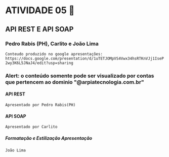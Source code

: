# ATIVIDADE 05 :memo:
## API REST E API SOAP

### Pedro Rabis (PH), Carlito e João Lima
```Conteudo produzido no google apresentações: https://docs.google.com/presentation/d/1uTETJOMpVS4Vwx34hsRTKnVJj1IseP2wy3K6L5JNaJ4/edit?usp=sharing ```

### Alert: o conteúdo somente pode ser visualizado por contas que pertencem ao dominio "@arpiatecnologia.com.br"

#### API **REST**
    Apresentado por Pedro Rabis(PH)

#### API **SOAP**
    Apresentado por Carlito

##### Formatação e Estilização Apresentação
    João Lima